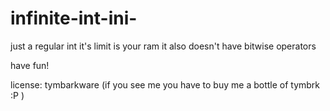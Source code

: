 # infinite-int-ini-
just a regular int
it's limit is your ram
it also doesn't have bitwise operators

have fun!



license: tymbarkware
(if you see me you have to buy me a bottle of tymbrk :P  )
